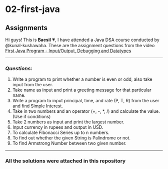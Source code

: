 # 02-first-java
## Assignments
Hi guys! This is **Baesil** 💗, I have attended a Java DSA course conducted by @kunal-kushawaha.
These are the assignment questions from the video [First Java Program - Input/Output, Debugging and Datatypes](https://youtu.be/TAtrPoaJ7gc)
___
### _Questions_:
1. Write a program to print whether a number is even or odd, also take input from the user.
2. Take name as input and print a greeting message for that particular name.
3. Write a program to input principal, time, and rate (P, T, R) from the user and find Simple Interest.
4. Take in two numbers and an operator (+, -, *, /) and calculate the value. (Use if conditions)
5. Take 2 numbers as input and print the largest number.
6. Input currency in rupees and output in USD.
7. To calculate Fibonacci Series up to n numbers.
8. To find out whether the given String is Palindrome or not.
9. To find Armstrong Number between two given number.

___
### All the solutions were attached in this repository